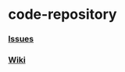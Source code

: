# code-repository


### [Issues](https://github.com/nhkiiim/code-repository/issues)

### [Wiki](https://github.com/nhkiiim/code-repository/wiki)
